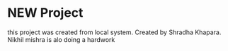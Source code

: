 # NEW Project

this project was created from local system.
Created by Shradha Khapara.
Nikhil mishra is  alo doing a hardwork

